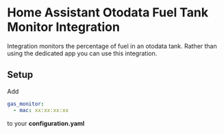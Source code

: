 # Home Assistant Otodata Fuel Tank Monitor Integration

Integration monitors the percentage of fuel in an otodata tank. Rather than using the dedicated app you can use this integration.

## Setup

Add
```yaml
gas_monitor:
  - mac: xx:xx:xx:xx
```
to your **configuration.yaml**
